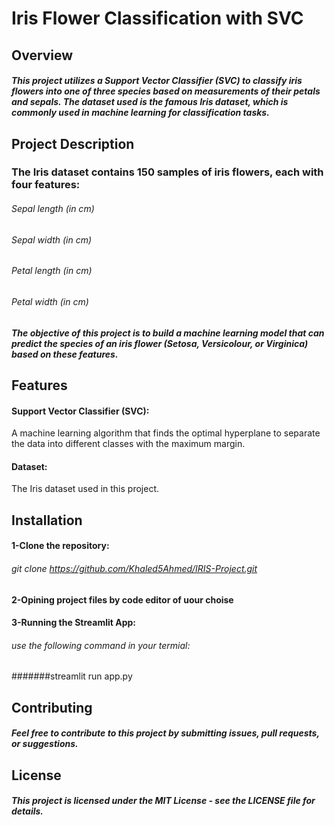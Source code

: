 # Iris Flower Classification with SVC


## Overview

##### This project utilizes a Support Vector Classifier (SVC) to classify iris flowers into one of three species based on measurements of their petals and sepals. The dataset used is the famous Iris dataset, which is commonly used in machine learning for classification tasks.

## Project Description

### The Iris dataset contains 150 samples of iris flowers, each with four features:
###### Sepal length (in cm)
###### Sepal width (in cm)
###### Petal length (in cm)
###### Petal width (in cm)

##### The objective of this project is to build a machine learning model that can predict the species of an iris flower (Setosa, Versicolour, or Virginica) based on these features.


## Features

#### Support Vector Classifier (SVC):
A machine learning algorithm that finds the optimal hyperplane to separate the data into different classes with the maximum margin.
#### Dataset: 
The Iris dataset used in this project.


## Installation

#### 1-Clone the repository:
###### git clone https://github.com/Khaled5Ahmed/IRIS-Project.git

#### 2-Opining project files by code editor of uour choise 

#### 3-Running the Streamlit App:
###### use the following command in your termial:
#######streamlit run app.py


## Contributing
##### Feel free to contribute to this project by submitting issues, pull requests, or suggestions.


## License
##### This project is licensed under the MIT License - see the LICENSE file for details.

